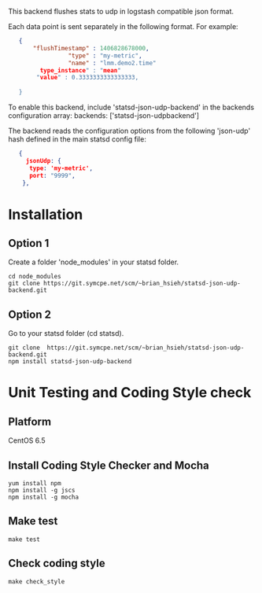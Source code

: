 This backend flushes stats to udp in logstash compatible json format. 

Each data point is sent separately in the following format. For example: 

```json
   {
       "flushTimestamp" : 1406828678000,
                 "type" : "my-metric",
                 "name" : "lmm.demo2.time"
         type_instance" : "mean"
		"value" : 0.3333333333333333,
 
   }
```

To enable this backend, include 'statsd-json-udp-backend' in the backends
configuration array:
backends: ['statsd-json-udpbackend']

The backend reads the configuration options from the following
'json-udp' hash defined in the main statsd config file:

```json
   {
     jsonUdp: {
      type: 'my-metric', 
      port: "9999", 
    },
```


# Installation
## Option 1
Create a folder 'node_modules' in your statsd folder. 

```
cd node_modules
git clone https://git.symcpe.net/scm/~brian_hsieh/statsd-json-udp-backend.git
```

## Option 2
Go to your statsd folder (cd statsd). 

```
git clone  https://git.symcpe.net/scm/~brian_hsieh/statsd-json-udp-backend.git
npm install statsd-json-udp-backend
```

# Unit Testing and Coding Style check

## Platform 

CentOS 6.5

## Install Coding Style Checker and Mocha

```
yum install npm
npm install -g jscs
npm install -g mocha
```

## Make test

```
make test
```

## Check coding style

``` 
make check_style
```